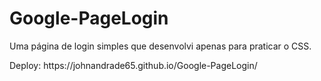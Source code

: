 # Google-PageLogin
<p>Uma página de login simples que desenvolvi apenas para praticar o CSS.</p>
<p>Deploy: https://johnandrade65.github.io/Google-PageLogin/</p>
